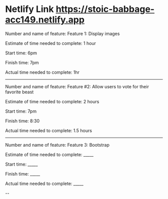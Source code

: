 # Netlify Link https://stoic-babbage-acc149.netlify.app

Number and name of feature: Feature 1: Display images

Estimate of time needed to complete: 1 hour

Start time: 6pm

Finish time: 7pm

Actual time needed to complete: 1hr

---

Number and name of feature: Feature #2: Allow users to vote for their favorite beast

Estimate of time needed to complete: 2 hours

Start time: 7pm

Finish time: 8:30

Actual time needed to complete: 1.5 hours

---

Number and name of feature: Feature 3: Bootstrap

Estimate of time needed to complete: _____

Start time: _____

Finish time: _____

Actual time needed to complete: _____

--